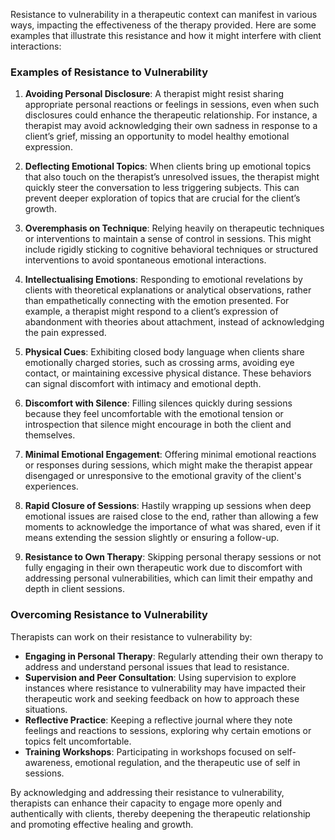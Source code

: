 Resistance to vulnerability in a therapeutic context can manifest in various ways, impacting the effectiveness of the therapy provided. Here are some examples that illustrate this resistance and how it might interfere with client interactions:

### Examples of Resistance to Vulnerability

1. **Avoiding Personal Disclosure**: A therapist might resist sharing appropriate personal reactions or feelings in sessions, even when such disclosures could enhance the therapeutic relationship. For instance, a therapist may avoid acknowledging their own sadness in response to a client’s grief, missing an opportunity to model healthy emotional expression.

2. **Deflecting Emotional Topics**: When clients bring up emotional topics that also touch on the therapist’s unresolved issues, the therapist might quickly steer the conversation to less triggering subjects. This can prevent deeper exploration of topics that are crucial for the client’s growth.

3. **Overemphasis on Technique**: Relying heavily on therapeutic techniques or interventions to maintain a sense of control in sessions. This might include rigidly sticking to cognitive behavioral techniques or structured interventions to avoid spontaneous emotional interactions.

4. **Intellectualising Emotions**: Responding to emotional revelations by clients with theoretical explanations or analytical observations, rather than empathetically connecting with the emotion presented. For example, a therapist might respond to a client’s expression of abandonment with theories about attachment, instead of acknowledging the pain expressed.

5. **Physical Cues**: Exhibiting closed body language when clients share emotionally charged stories, such as crossing arms, avoiding eye contact, or maintaining excessive physical distance. These behaviors can signal discomfort with intimacy and emotional depth.

6. **Discomfort with Silence**: Filling silences quickly during sessions because they feel uncomfortable with the emotional tension or introspection that silence might encourage in both the client and themselves.

7. **Minimal Emotional Engagement**: Offering minimal emotional reactions or responses during sessions, which might make the therapist appear disengaged or unresponsive to the emotional gravity of the client's experiences.

8. **Rapid Closure of Sessions**: Hastily wrapping up sessions when deep emotional issues are raised close to the end, rather than allowing a few moments to acknowledge the importance of what was shared, even if it means extending the session slightly or ensuring a follow-up.

9. **Resistance to Own Therapy**: Skipping personal therapy sessions or not fully engaging in their own therapeutic work due to discomfort with addressing personal vulnerabilities, which can limit their empathy and depth in client sessions.

### Overcoming Resistance to Vulnerability

Therapists can work on their resistance to vulnerability by:

- **Engaging in Personal Therapy**: Regularly attending their own therapy to address and understand personal issues that lead to resistance.
- **Supervision and Peer Consultation**: Using supervision to explore instances where resistance to vulnerability may have impacted their therapeutic work and seeking feedback on how to approach these situations.
- **Reflective Practice**: Keeping a reflective journal where they note feelings and reactions to sessions, exploring why certain emotions or topics felt uncomfortable.
- **Training Workshops**: Participating in workshops focused on self-awareness, emotional regulation, and the therapeutic use of self in sessions.

By acknowledging and addressing their resistance to vulnerability, therapists can enhance their capacity to engage more openly and authentically with clients, thereby deepening the therapeutic relationship and promoting effective healing and growth.